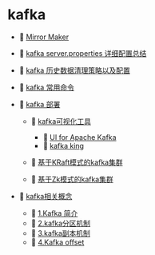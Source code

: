 # kafka

- 📄 [Mirror Maker](kafka/Mirror%20Maker.md)
- 📄 [kafka server.properties 详细配置总结](kafka/kafka%20server.properties%20详细配置总结.md)
- 📄 [kafka 历史数据清理策略以及配置](kafka/kafka%20历史数据清理策略以及配置.md)
- 📄 [kafka 常用命令](kafka/kafka%20常用命令.md)
- 📑 [kafka 部署](kafka/kafka%20部署.md)

  - 📑 [kafka可视化工具](kafka/kafka%20部署/kafka可视化工具.md)

    - 📄 [UI for Apache Kafka](kafka/kafka%20部署/kafka可视化工具/UI%20for%20Apache%20Kafka.md)
    - 📄 [kafka king](kafka/kafka%20部署/kafka可视化工具/kafka%20king.md)
  - 📄 [基于KRaft模式的kafka集群](kafka/kafka%20部署/基于KRaft模式的kafka集群.md)
  - 📄 [基于Zk模式的kafka集群](kafka/kafka%20部署/基于Zk模式的kafka集群.md)
- 📑 [kafka相关概念](kafka/kafka相关概念.md)

  - 📄 [1.Kafka 简介](kafka/kafka相关概念/1.Kafka%20简介.md)
  - 📄 [2.kafka分区机制](kafka/kafka相关概念/2.kafka分区机制.md)
  - 📄 [3.kafka副本机制](kafka/kafka相关概念/3.kafka副本机制.md)
  - 📄 [4.Kafka offset](kafka/kafka相关概念/4.Kafka%20offset.md)

‍
